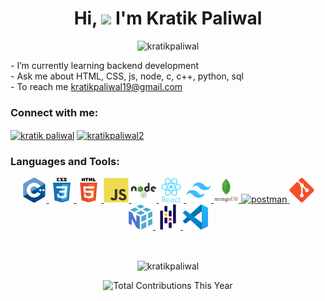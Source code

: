 <h1 align="center">Hi, <img src="https://media.giphy.com/media/hvRJCLFzcasrR4ia7z/giphy.gif" width="35"> I'm Kratik Paliwal</h1>
<p align="center">
  <img src="https://media.giphy.com/media/KEYMsj2LcXzfcTP5ii/giphy.gif?cid=ecf05e47wbs1udxyophmore9bwuzgfatt0jaz8pemvwmtmma&ep=v1_gifs_search&rid=giphy.gif&ct=g" alt="kratikpaliwal">
 </p>
-  I’m currently learning backend development<br>
-  Ask me about HTML, CSS, js, node, c, c++, python, sql<br>
- To reach me <a href="mailto:kratikpaliwal19@gmail.com">kratikpaliwal19@gmail.com</a>



<h3 align="left">Connect with me:</h3>
<p align="left">
<a href="https://linkedin.com/in/kratik paliwal" target="blank"><img align="center" src="https://raw.githubusercontent.com/rahuldkjain/github-profile-readme-generator/master/src/images/icons/Social/linked-in-alt.svg" alt="kratik paliwal" height="30" width="40" /></a>
<a href="https://www.codechef.com/users/kratikpaliwal2" target="blank"><img align="center" src="https://cdn.jsdelivr.net/npm/simple-icons@3.1.0/icons/codechef.svg" alt="kratikpaliwal2" height="30" width="40" /></a>
</p>

<h3 align="left">Languages and Tools:</h3>
<p align="center"> 
  <a href="https://www.w3schools.com/cpp/" target="_blank" rel="noreferrer"> 
    <img src="https://raw.githubusercontent.com/devicons/devicon/master/icons/cplusplus/cplusplus-original.svg" alt="cplusplus" width="40" height="40"/> 
  </a> 
  <a href="https://www.w3schools.com/css/" target="_blank" rel="noreferrer"> 
    <img src="https://raw.githubusercontent.com/devicons/devicon/master/icons/css3/css3-original-wordmark.svg" alt="css3" width="40" height="40"/> 
  </a> 
  <a href="https://www.w3.org/html/" target="_blank" rel="noreferrer"> 
    <img src="https://raw.githubusercontent.com/devicons/devicon/master/icons/html5/html5-original-wordmark.svg" alt="html5" width="40" height="40"/> 
  </a> 
  <a href="https://developer.mozilla.org/en-US/docs/Web/JavaScript" target="_blank" rel="noreferrer"> 
    <img src="https://raw.githubusercontent.com/devicons/devicon/master/icons/javascript/javascript-original.svg" alt="javascript" width="40" height="40"/> 
  </a> 
  <a href="https://nodejs.org" target="_blank" rel="noreferrer"> 
    <img src="https://raw.githubusercontent.com/devicons/devicon/master/icons/nodejs/nodejs-original-wordmark.svg" alt="nodejs" width="40" height="40"/> 
  </a> 
  <a href="https://react.dev/" target="_blank" rel="noreferrer"> 
    <img src="https://raw.githubusercontent.com/devicons/devicon/master/icons/react/react-original-wordmark.svg" alt="react" width="40" height="40"/> 
  </a> 
  <a href="https://tailwindcss.com/" target="_blank" rel="noreferrer"> 
    <img src="https://raw.githubusercontent.com/devicons/devicon/master/icons/tailwindcss/tailwindcss-original.svg" alt="tailwindcss" width="40" height="40"/> 
  </a> 
  <a href="https://www.mongodb.com/" target="_blank" rel="noreferrer"> 
    <img src="https://raw.githubusercontent.com/devicons/devicon/master/icons/mongodb/mongodb-original-wordmark.svg" alt="mongodb" width="40" height="40"/> 
  </a> 
  <a href="https://www.postman.com/" target="_blank" rel="noreferrer"> 
    <img src="https://www.vectorlogo.zone/logos/getpostman/getpostman-icon.svg" alt="postman" width="40" height="40"/> 
  </a> 
  <a href="https://git-scm.com/" target="_blank" rel="noreferrer"> 
    <img src="https://raw.githubusercontent.com/devicons/devicon/master/icons/git/git-original.svg" alt="git" width="40" height="40"/> 
  </a> 
  <a href="https://numpy.org/" target="_blank" rel="noreferrer"> 
    <img src="https://raw.githubusercontent.com/devicons/devicon/master/icons/numpy/numpy-original.svg" alt="numpy" width="40" height="40"/> 
  </a> 
  <a href="https://pandas.pydata.org/" target="_blank" rel="noreferrer"> 
    <img src="https://raw.githubusercontent.com/devicons/devicon/master/icons/pandas/pandas-original.svg" alt="pandas" width="40" height="40"/> 
  </a> 
  <a href="https://code.visualstudio.com/" target="_blank" rel="noreferrer"> 
    <img src="https://raw.githubusercontent.com/devicons/devicon/master/icons/vscode/vscode-original.svg" alt="vscode" width="40" height="40"/> 
  </a> 
</p><br>


<p align="center">
  <img align="center" src="https://github-readme-stats.vercel.app/api/top-langs?username=kratikpaliwal&show_icons=true&locale=en&layout=compact" alt="kratikpaliwal" height="200" />
</p>

<p align="center">
  <img src="https://github-readme-stats.vercel.app/api?username=kratikpaliwal&show_icons=true&include_all_commits=true&count_private=true&hide_rank=true&custom_title=Total%20Contributions%20This%20Year&theme=radical" alt="Total Contributions This Year" />
</p>
